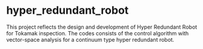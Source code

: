 # hyper_redundant_robot
This project reflects the design and development of Hyper Redundant Robot for Tokamak inspection. The codes consists of the control algorithm with vector-space analysis for a continuum type hyper redundant robot.
